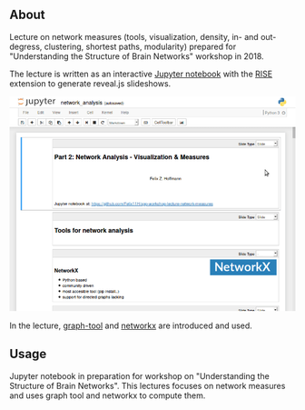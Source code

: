 
## About

Lecture on network measures (tools, visualization, density, in- and out-degress, clustering, shortest paths, modularity) prepared for "Understanding the Structure of Brain Networks" workshop in 2018.

The lecture is written as an interactive [Jupyter notebook](https://jupyter.org/) with the [RISE](https://rise.readthedocs.io/en/stable/) extension to generate reveal.js slideshows. 

<p align="center">
  <img src="https://github.com/felix11h/spp-workshop-lecture-network-measures/blob/master/repo/lecture-demo_jupyter-rise.gif?raw=true" alt="Lecture demo gif"/>
</p>


In the lecture, [graph-tool](https://graph-tool.skewed.de/) and [networkx](https://networkx.github.io/) are introduced and used.


## Usage

Jupyter notebook in preparation for workshop on "Understanding the Structure of Brain Networks". This lectures focuses on network measures and uses graph tool and networkx to compute them.
